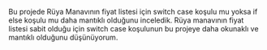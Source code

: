 Bu projede Rüya Manavının fiyat listesi için switch case koşulu mu yoksa if else koşulu mu daha mantıklı olduğunu inceledik.
Rüya manavının fiyat listesi sabit olduğu için switch case koşulunun bu projeye daha okunaklı ve mantıklı olduğunu düşünüyorum.
